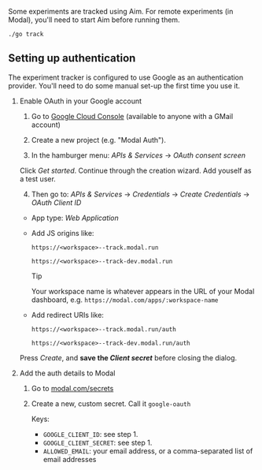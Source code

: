 Some experiments are tracked using Aim. For remote experiments (in Modal), you'll need to start Aim before running them.

```
./go track
```

## Setting up authentication

The experiment tracker is configured to use Google as an authentication provider. You'll need to do some manual set-up the first time you use it.

1. Enable OAuth in your Google account

   1. Go to [Google Cloud Console](https://console.cloud.google.com) (available to anyone with a GMail account)

   2. Create a new project (e.g. "Modal Auth").

   3. In the hamburger menu: _APIs & Services_ → _OAuth consent screen_

   Click _Get started_. Continue through the creation wizard. Add youself as a test user.

   4. Then go to: _APIs & Services_ → _Credentials_ → _Create Credentials_ → _OAuth Client ID_

   - App type: _Web Application_

   - Add JS origins like:

     `https://<workspace>--track.modal.run`

     `https://<workspace>--track-dev.modal.run`

     > [!TIP]
     > Your workspace name is whatever appears in the URL of your Modal dashboard, e.g. `https://modal.com/apps/:workspace-name`

   - Add redirect URIs like:

     `https://<workspace>--track.modal.run/auth`

     `https://<workspace>--track-dev.modal.run/auth`

   Press _Create_, and **save the _Client secret_** before closing the dialog.

2. Add the auth details to Modal

   1. Go to [modal.com/secrets](https://modal.com/secrets)
   2. Create a new, custom secret. Call it `google-oauth`

      Keys:

      - `GOOGLE_CLIENT_ID`: see step 1.
      - `GOOGLE_CLIENT_SECRET`: see step 1.
      - `ALLOWED_EMAIL`: your email address, or a comma-separated list of email addresses
